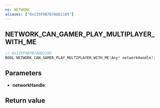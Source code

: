 ```yaml
---
ns: NETWORK
aliases: ["0x135F9B7B7ADD2185"]
---
```

## NETWORK_CAN_GAMER_PLAY_MULTIPLAYER_WITH_ME

```c
// 0x135F9B7B7ADD2185
BOOL NETWORK_CAN_GAMER_PLAY_MULTIPLAYER_WITH_ME(Any* networkHandle);
```

## Parameters
* **networkHandle**:

## Return value
